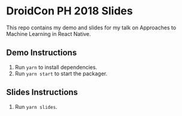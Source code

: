 # DroidCon PH 2018 Slides
This repo contains my demo and slides for my talk on Approaches to Machine Learning in React Native.

## Demo Instructions
1. Run `yarn` to install dependencies.
2. Run `yarn start` to start the packager.

## Slides Instructions
1. Run `yarn slides`.